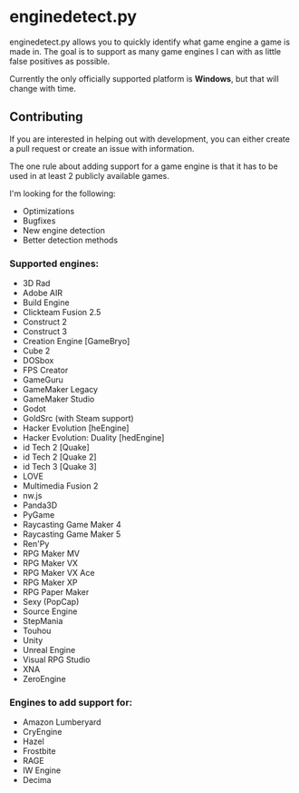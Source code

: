 # enginedetect.py

enginedetect.py allows you to quickly identify what game engine a game is made in. The goal is to support as many game engines I can with as little false positives as possible.

Currently the only officially supported platform is **Windows**, but that will change with time.

## Contributing

If you are interested in helping out with development, you can either create a pull request or create an issue with information.

The one rule about adding support for a game engine is that it has to be used in at least 2 publicly available games.

I'm looking for the following:

- Optimizations
- Bugfixes
- New engine detection
- Better detection methods

### Supported engines:

- 3D Rad
- Adobe AIR
- Build Engine
- Clickteam Fusion 2.5
- Construct 2
- Construct 3
- Creation Engine [GameBryo]
- Cube 2
- DOSbox
- FPS Creator
- GameGuru
- GameMaker Legacy
- GameMaker Studio
- Godot
- GoldSrc (with Steam support)
- Hacker Evolution [heEngine]
- Hacker Evolution: Duality [hedEngine]
- id Tech 2 [Quake]
- id Tech 2 [Quake 2]
- id Tech 3 [Quake 3]
- LOVE
- Multimedia Fusion 2
- nw.js
- Panda3D
- PyGame
- Raycasting Game Maker 4
- Raycasting Game Maker 5
- Ren'Py
- RPG Maker MV
- RPG Maker VX
- RPG Maker VX Ace
- RPG Maker XP
- RPG Paper Maker
- Sexy (PopCap)
- Source Engine
- StepMania
- Touhou
- Unity
- Unreal Engine
- Visual RPG Studio
- XNA
- ZeroEngine

### Engines to add support for:

- Amazon Lumberyard
- CryEngine
- Hazel
- Frostbite
- RAGE
- IW Engine
- Decima

